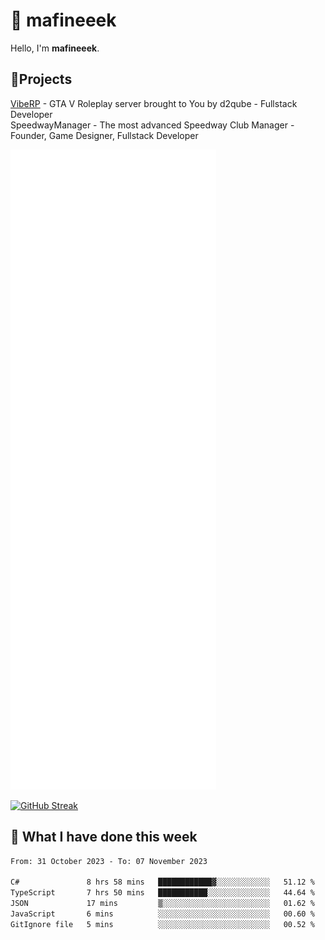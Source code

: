 # 👋 mafineeek
Hello, I'm **mafineeek**.

## 📝Projects

[VibeRP](https://v-rp.pl) - GTA V Roleplay server brought to You by d2qube - Fullstack Developer<br/>
SpeedwayManager - The most advanced Speedway Club Manager - Founder, Game Designer, Fullstack Developer


![](./github-metrics.svg)

[![GitHub Streak](https://streak-stats.demolab.com/?user=mafineeek)](https://git.io/streak-stats)

## 📰 What I have done this week
<!--START_SECTION:waka-->

```txt
From: 31 October 2023 - To: 07 November 2023

C#               8 hrs 58 mins   ████████████▓░░░░░░░░░░░░   51.12 %
TypeScript       7 hrs 50 mins   ███████████░░░░░░░░░░░░░░   44.64 %
JSON             17 mins         ▒░░░░░░░░░░░░░░░░░░░░░░░░   01.62 %
JavaScript       6 mins          ░░░░░░░░░░░░░░░░░░░░░░░░░   00.60 %
GitIgnore file   5 mins          ░░░░░░░░░░░░░░░░░░░░░░░░░   00.52 %
```

<!--END_SECTION:waka-->
